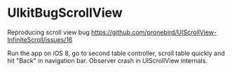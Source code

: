 # UIkitBugScrollView
Reproducing scroll view bug https://github.com/pronebird/UIScrollView-InfiniteScroll/issues/16

Run the app on iOS 8, go to second table controller, scroll table quickly and hit "Back" in navigation bar. Observer crash in UIScrollView internals.
